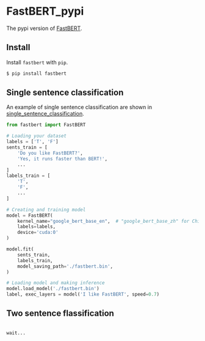 # FastBERT_pypi

The pypi version of [FastBERT](https://github.com/autoliuweijie/FastBERT).


## Install

Install ``fastbert`` with ``pip``.
```sh
$ pip install fastbert
```

## Single sentence classification

An example of single sentence classification are shown in [single_sentence_classification](examples/single_sentence_classification/).

```python
from fastbert import FastBERT

# Loading your dataset
labels = ['T', 'F']
sents_train = [
    'Do you like FastBERT?',
    'Yes, it runs faster than BERT!',
    ...
]
labels_train = [
    'T',
    'F',
    ...
]

# Creating and training model
model = FastBERT(
    kernel_name="google_bert_base_en",  # "google_bert_base_zh" for Chinese
    labels=labels,
    device='cuda:0'
)

model.fit(
    sents_train,
    labels_train,
    model_saving_path='./fastbert.bin',
)

# Loading model and making inference
model.load_model('./fastbert.bin')
label, exec_layers = model('I like FastBERT', speed=0.7)
```

## Two sentence flassification

```python

wait...
```


